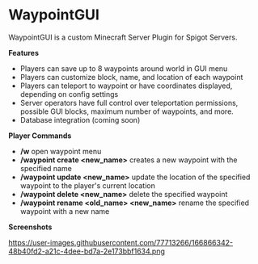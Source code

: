 # WaypointGUI
WaypointGUI is a custom Minecraft Server Plugin for Spigot Servers.

**Features**
  - Players can save up to 8 waypoints around world in GUI menu
  - Players can customize block, name, and location of each waypoint
  - Players can teleport to waypoint or have coordinates displayed, depending on config settings
  - Server operators have full control over teleportation permissions, possible GUI blocks, maximum number of waypoints, and more.
  - Database integration (coming soon)

**Player Commands**
  - **/w** open waypoint menu
  - **/waypoint create <new_name>** creates a new waypoint with the specified name
  - **/waypoint update <new_name>** update the location of the specified waypoint to the player's current location
  - **/waypoint delete <new_name>** delete the specified waypoint
  - **/waypoint rename <old_name> <new_name>** rename the specified waypoint with a new name

**Screenshots**

https://user-images.githubusercontent.com/77713266/166866342-48b40fd2-a21c-4dee-bd7a-2e173bbf1634.png
